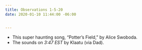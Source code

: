 ```yaml
---
title: Observations 1-5-20
date: 2020-01-10 11:44:00 -06:00


---
```


- This super haunting song, “Potter’s Field,” by Alice Swoboda.
- The sounds on *3:47 EST* by Klaatu (via Dad).